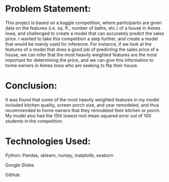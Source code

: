 # Problem Statement:
This project is based on a kaggle competition, where participants are given data on the features (i.e. sq. ft., number of baths, etc.) of a house in Aimes Iowa, and challenged to create a model that can accurately predict the sales price. I wanted to take this competition a step further, and create a model that would be mainly used for inference. For instance, if we look at the features of a model that does a good job of predicting the sales price of a house, we can infer that the most heavily weighted features are the most important for determining the price, and we can give this information to home owners in Aimes Iowa who are seeking to flip their house.

# Conclusion:
It was found that some of the most heavily weighted features in my model included kitchen quality, screen porch size, and year remodeled, and thus recommended to home owners that they remodeled their kitchen or porch. My model also had the 15th lowest root mean squared error out of 100 students in the competition. 

# Technologies Used:
Python: Pandas, sklearn, numpy, matplolib, seaborn

Google Slides

GitHub
